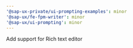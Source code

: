 ```yaml
---
'@sap-ux-private/ui-prompting-examples': minor
'@sap-ux/fe-fpm-writer': minor
'@sap-ux/ui-prompting': minor
---
```


Add support for Rich text editor
